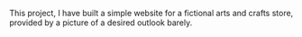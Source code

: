 This project, I have built a simple website for a fictional arts and crafts store, provided by a picture of a desired outlook barely.

